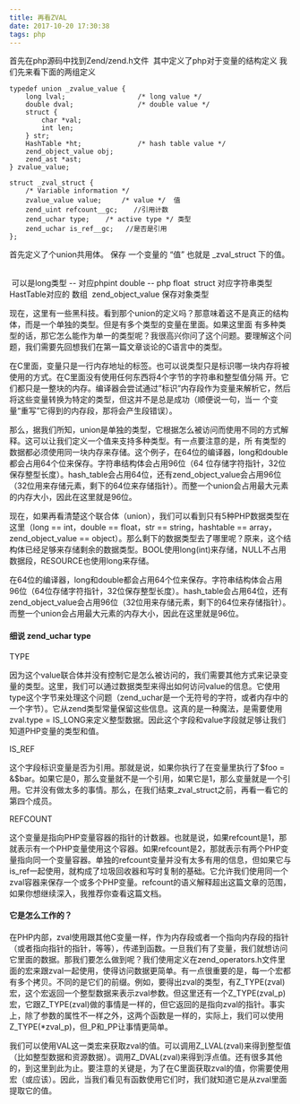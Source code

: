 ```yaml
---
title: 再看ZVAL
date: 2017-10-20 17:30:38
tags: php
---
```




首先在php源码中找到Zend/zend.h文件  其中定义了php对于变量的结构定义 我们先来看下面的两组定义
```
typedef union _zvalue_value {
    long lval;                  /* long value */
    double dval;                /* double value */
    struct {
        char *val;
        int len;
    } str;
    HashTable *ht;              /* hash table value */
    zend_object_value obj;
    zend_ast *ast;
} zvalue_value;
​
struct _zval_struct {
    /* Variable information */
    zvalue_value value;     /* value */  值
    zend_uint refcount__gc;    //引用计数
    zend_uchar type;    /* active type */ 类型
    zend_uchar is_ref__gc;   //是否是引用
};
```
首先定义了个union共用体。 保存 一个变量的 “值” 也就是 _zval_struct 下的值。  

 可以是long类型 -- 对应phpint double -- php float  struct 对应字符串类型 HastTable对应的 数组  zend_object_value 保存对象类型 

现在，这里有一些黑科技。看到那个union的定义吗？那意味着这不是真正的结构体，而是一个单独的类型。但是有多个类型的变量在里面。如果这里面 有多种类型的话，那它怎么能作为单一的类型呢？我很高兴你问了这个问题。要理解这个问题，我们需要先回想我们在第一篇文章谈论的C语言中的类型。

在C里面，变量只是一行内存地址的标签。也可以说类型只是标识哪一块内存将被使用的方式。在C里面没有使用任何东西将4个字节的字符串和整型值分隔 开。它们都只是一整块的内存。编译器会尝试通过”标识”内存段作为变量来解析它，然后将这些变量转换为特定的类型，但这并不是总是成功（顺便说一句，当一 个变量“重写”它得到的内存段，那将会产生段错误）。

那么，据我们所知，union是单独的类型，它根据怎么被访问而使用不同的方式解释。这可以让我们定义一个值来支持多种类型。有一点要注意的是，所 有类型的数据都必须使用同一块内存来存储。这个例子，在64位的编译器，long和double都会占用64个位来保存。字符串结构体会占用96位（64 位存储字符指针，32位保存整型长度）。hash_table会占用64位，还有zend_object_value会占用96位（32位用来存储元素，剩下的64位来存储指针）。而整一个union会占用最大元素的内存大小，因此在这里就是96位。

现在，如果再看清楚这个联合体（union），我们可以看到只有5种PHP数据类型在这里（long == int，double == float，str == string，hashtable == array，zend_object_value == object）。那么剩下的数据类型去了哪里呢？原来，这个结构体已经足够来存储剩余的数据类型。BOOL使用long(int)来存储，NULL不占用数据段，RESOURCE也使用long来存储。

在64位的编译器，long和double都会占用64个位来保存。字符串结构体会占用96位（64位存储字符指针，32位保存整型长度）。hash_table会占用64位，还有zend_object_value会占用96位（32位用来存储元素，剩下的64位来存储指针）。而整一个union会占用最大元素的内存大小，因此在这里就是96位。

#### 细说 zend_uchar type 

TYPE

因为这个value联合体并没有控制它是怎么被访问的，我们需要其他方式来记录变量的类型。这里，我们可以通过数据类型来得出如何访问value的信息。它使用type这个字节来处理这个问题（zend_uchar是一个无符号的字符，或者内存中的一个字节）。它从zend类型常量保留这些信息。这真的是一种魔法，是需要使用zval.type = IS_LONG来定义整型数据。因此这个字段和value字段就足够让我们知道PHP变量的类型和值。

IS_REF

这个字段标识变量是否为引用。那就是说，如果你执行了在变量里执行了$foo = &$bar。如果它是0，那么变量就不是一个引用，如果它是1，那么变量就是一个引用。它并没有做太多的事情。那么，在我们结束_zval_struct之前，再看一看它的第四个成员。

REFCOUNT

这个变量是指向PHP变量容器的指针的计数器。也就是说，如果refcount是1，那就表示有一个PHP变量使用这个容器。如果refcount是2，那就表示有两个PHP变量指向同一个变量容器。单独的refcount变量并没有太多有用的信息，但如果它与is_ref一起使用，就构成了垃圾回收器和写时复制的基础。它允许我们使用同一个zval容器来保存一个或多个PHP变量。refcount的语义解释超出这篇文章的范围，如果你想继续深入，我推荐你查看这篇文档。



#### 它是怎么工作的？

在PHP内部，zval使用跟其他C变量一样，作为内存段或者一个指向内存段的指针（或者指向指针的指针，等等），传递到函数。一旦我们有了变量，我们就想访问它里面的数据。那我们要怎么做到呢？我们使用定义在zend_operators.h文件里面的宏来跟zval一起使用，使得访问数据更简单。有一点很重要的是，每一个宏都有多个拷贝。不同的是它们的前缀。例如，要得出zval的类型，有Z_TYPE(zval)宏，这个宏返回一个整型数据来表示zval参数。但这里还有一个Z_TYPE(zval_p)宏，它跟Z_TYPE(zval)做的事情是一样的，但它返回的是指向zval的指针。事实上，除了参数的属性不一样之外，这两个函数是一样的，实际上，我们可以使用Z_TYPE(*zval_p)，但_P和_PP让事情更简单。

我们可以使用VAL这一类宏来获取zval的值。可以调用Z_LVAL(zval)来得到整型值（比如整型数据和资源数据）。调用Z_DVAL(zval)来得到浮点值。还有很多其他的，到这里到此为止。要注意的关键是，为了在C里面获取zval的值，你需要使用宏（或应该）。因此，当我们看见有函数使用它们时，我们就知道它是从zval里面提取它的值。



  

 
 